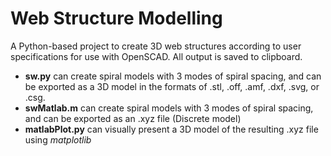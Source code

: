 # Web Structure Modelling

A Python-based project to create 3D web structures according to user specifications for use with OpenSCAD. All output is saved to clipboard. 

- **sw.py** can create spiral models with 3 modes of spiral spacing, and can be exported as a 3D model in the formats of .stl, .off, .amf, .dxf, .svg, or .csg. 
- **swMatlab.m** can create spiral models with 3 modes of spiral spacing, and can be exported as an .xyz file (Discrete model)
- **matlabPlot.py** can visually present a 3D model of the resulting .xyz file using *matplotlib*
